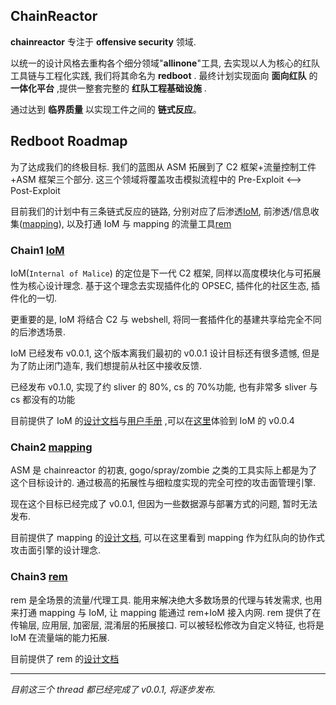 ## ChainReactor

**chainreactor** 专注于 **offensive security** 领域.

以统一的设计风格去重构各个细分领域"**allinone**"工具, 去实现以人为核心的红队工具链与工程化实践, 我们将其命名为 **redboot** . 最终计划实现面向 **面向红队** 的 **一体化平台** ,提供一整套完整的 **红队工程基础设施** .

通过达到 **临界质量** 以实现工件之间的 **链式反应**。

## Redboot Roadmap

为了达成我们的终极目标. 我们的蓝图从 ASM 拓展到了 C2 框架+流量控制工件+ASM 框架三个部分. 这三个领域将覆盖攻击模拟流程中的 Pre-Exploit <--> Post-Exploit

目前我们的计划中有三条链式反应的链路, 分别对应了后渗透[IoM](https://chainreactors.github.io/wiki/IoM), 前渗透/信息收集([mapping](https://chainreactors.github.io/wiki/mapping)), 以及打通 IoM 与 mapping 的流量工具[rem](https://chainreactors.github.io/wiki/rem)

### Chain1 [IoM](https://chainreactors.github.io/wiki/IoM)


IoM(`Internal of Malice`) 的定位是下一代 C2 框架, 同样以高度模块化与可拓展性为核心设计理念. 基于这个理念去实现插件化的 OPSEC, 插件化的社区生态, 插件化的一切.

更重要的是, IoM 将结合 C2 与 webshell, 将同一套插件化的基建共享给完全不同的后渗透场景.

IoM 已经发布 v0.0.1, 这个版本离我们最初的 v0.0.1 设计目标还有很多遗憾, 但是为了防止闭门造车, 我们想提前从社区中接收反馈.


已经发布 v0.1.0, 实现了约 sliver 的 80%, cs 的 70%功能, 也有非常多 sliver 与 cs 都没有的功能

目前提供了 IoM 的[设计文档](https://chainreactors.github.io/wiki/IoM/design)与[用户手册](https://chainreactors.github.io/wiki/IoM/manual) ,可以在[这里](https://github.com/chainreactors/malice-network)体验到 IoM 的 v0.0.4

### Chain2 [mapping](https://chainreactors.github.io/wiki/mapping)


ASM 是 chainreactor 的初衷, gogo/spray/zombie 之类的工具实际上都是为了这个目标设计的. 通过极高的拓展性与细粒度实现的完全可控的攻击面管理引擎.

现在这个目标已经完成了 v0.0.1, 但因为一些数据源与部署方式的问题, 暂时无法发布.

目前提供了 mapping 的[设计文档](https://chainreactors.github.io/wiki/mapping/design), 可以在这里看到 mapping 作为红队向的协作式攻击面引擎的设计理念.

### Chain3 [rem](https://chainreactors.github.io/wiki/rem)

rem 是全场景的流量/代理工具. 能用来解决绝大多数场景的代理与转发需求, 也用来打通 mapping 与 IoM, 让 mapping 能通过 rem+IoM 接入内网. rem 提供了在传输层, 应用层, 加密层, 混淆层的拓展接口. 可以被轻松修改为自定义特征, 也将是 IoM 在流量端的能力拓展.

目前提供了 rem 的[设计文档](https://chainreactors.github.io/wiki/rem)

---

_目前这三个 thread 都已经完成了 v0.0.1, 将逐步发布._
